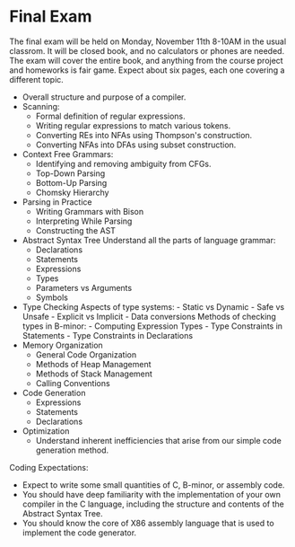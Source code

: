 # Final Exam

The final exam will be held on Monday, November 11th 8-10AM in the usual classrom.
It will be closed book, and no calculators or phones are needed.
The exam will cover the entire book, and anything from the course
project and homeworks is fair game.  Expect about six pages, each one covering a different topic.

- Overall structure and purpose of a compiler.
- Scanning:
    - Formal definition of regular expressions.
    - Writing regular expressions to match various tokens.
    - Converting REs into NFAs using Thompson's construction.
    - Converting NFAs into DFAs using subset construction.
- Context Free Grammars:
    - Identifying and removing ambiguity from CFGs.
    - Top-Down Parsing
    - Bottom-Up Parsing
    - Chomsky Hierarchy
- Parsing in Practice
    - Writing Grammars with Bison
    - Interpreting While Parsing
    - Constructing the AST
- Abstract Syntax Tree
    Understand all the parts of language grammar:
    - Declarations
    - Statements
    - Expressions
    - Types
    - Parameters vs Arguments
    - Symbols
- Type Checking
    Aspects of type systems:
       - Static vs Dynamic
       - Safe vs Unsafe
       - Explicit vs Implicit
       - Data conversions
    Methods of checking types in B-minor:
       - Computing Expression Types
       - Type Constraints in Statements
       - Type Constraints in Declarations
- Memory Organization
    - General Code Organization
    - Methods of Heap Management
    - Methods of Stack Management
    - Calling Conventions
- Code Generation
    - Expressions
    - Statements
    - Declarations
- Optimization
    - Understand inherent inefficiencies that arise from our simple code generation method.

Coding Expectations:
- Expect to write some small quantities of C, B-minor, or assembly code.
- You should have deep familiarity with the implementation of your own compiler in the C language,
including the structure and contents of the Abstract Syntax Tree.
- You should know the core of X86 assembly language that is used to implement the code generator.


